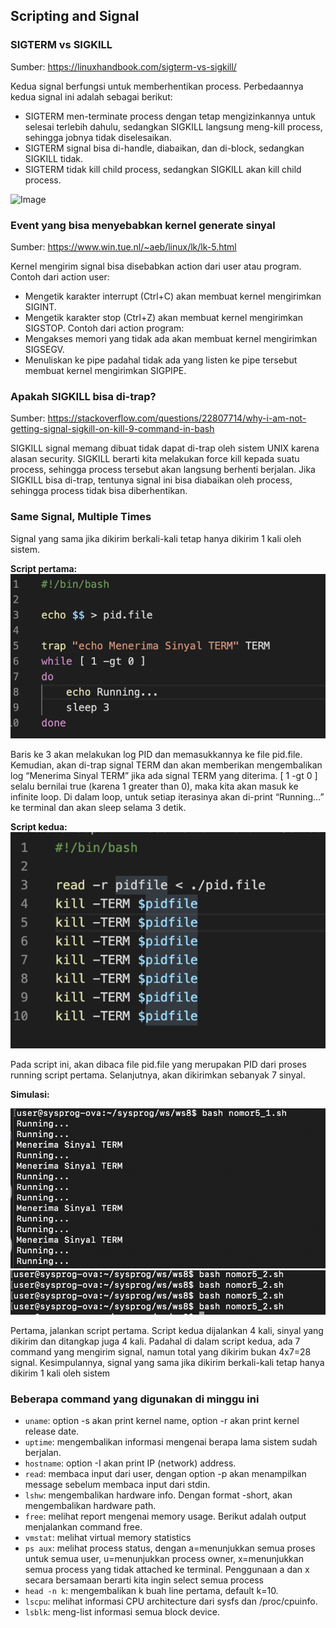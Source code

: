 ## Scripting and Signal

### SIGTERM vs SIGKILL
Sumber: https://linuxhandbook.com/sigterm-vs-sigkill/

Kedua signal berfungsi untuk memberhentikan process. Perbedaannya kedua signal ini adalah sebagai berikut:
- SIGTERM men-terminate process dengan tetap mengizinkannya untuk selesai terlebih
dahulu, sedangkan SIGKILL langsung meng-kill process, sehingga jobnya tidak
diselesaikan.
- SIGTERM signal bisa di-handle, diabaikan, dan di-block, sedangkan SIGKILL tidak.
- SIGTERM tidak kill child process, sedangkan SIGKILL akan kill child process.

![Image](https://linuxhandbook.com/content/images/2020/06/dont-sigkill.jpeg)

### Event yang bisa menyebabkan kernel generate sinyal
Sumber: https://www.win.tue.nl/~aeb/linux/lk/lk-5.html

Kernel mengirim signal bisa disebabkan action dari user atau program. Contoh dari action user:
- Mengetik karakter interrupt (Ctrl+C) akan membuat kernel mengirimkan SIGINT.
- Mengetik karakter stop (Ctrl+Z) akan membuat kernel mengirimkan SIGSTOP. Contoh dari action program:
- Mengakses memori yang tidak ada akan membuat kernel mengirimkan SIGSEGV.
- Menuliskan ke pipe padahal tidak ada yang listen ke pipe tersebut membuat kernel mengirimkan SIGPIPE.

### Apakah SIGKILL bisa di-trap?
Sumber: https://stackoverflow.com/questions/22807714/why-i-am-not-getting-signal-sigkill-on-kill-9-command-in-bash

SIGKILL signal memang dibuat tidak dapat di-trap oleh sistem UNIX karena alasan security. SIGKILL berarti kita melakukan force kill kepada suatu process, sehingga process tersebut akan langsung berhenti berjalan. Jika SIGKILL bisa di-trap, tentunya signal ini bisa diabaikan oleh process, sehingga process tidak bisa diberhentikan.

### Same Signal, Multiple Times
Signal yang sama jika dikirim berkali-kali tetap hanya dikirim 1 kali oleh sistem.

**Script pertama:**
![Image1](https://raw.githubusercontent.com/nurulputri/sysprog-weekly-log/master/images/week10/Screen%20Shot%202020-11-24%20at%2012.22.45.png)

Baris ke 3 akan melakukan log PID dan memasukkannya ke file pid.file. Kemudian, akan di-trap signal TERM dan akan memberikan mengembalikan log “Menerima Sinyal TERM” jika ada signal TERM yang diterima. [ 1 -gt 0 ] selalu bernilai true (karena 1 greater than 0), maka kita akan masuk ke infinite loop. Di dalam loop, untuk setiap iterasinya akan di-print “Running…” ke terminal dan akan sleep selama 3 detik.

**Script kedua:**
![Image2](https://raw.githubusercontent.com/nurulputri/sysprog-weekly-log/master/images/week10/Screen%20Shot%202020-11-24%20at%2012.22.51.png)

Pada script ini, akan dibaca file pid.file yang merupakan PID dari proses running script pertama.
Selanjutnya, akan dikirimkan sebanyak 7 sinyal.

**Simulasi:**

![Image3](https://raw.githubusercontent.com/nurulputri/sysprog-weekly-log/master/images/week10/Screen%20Shot%202020-11-24%20at%2012.21.18.png)
![Image4](https://raw.githubusercontent.com/nurulputri/sysprog-weekly-log/master/images/week10/Screen%20Shot%202020-11-24%20at%2012.21.27.png)

Pertama, jalankan script pertama. Script kedua dijalankan 4 kali, sinyal yang dikirim dan ditangkap juga 4 kali. Padahal di dalam script kedua, ada 7 command yang mengirim signal, namun total yang dikirim bukan 4x7=28 signal. Kesimpulannya, signal yang sama jika dikirim berkali-kali tetap hanya dikirim 1 kali oleh sistem


### Beberapa command yang digunakan di minggu ini
- `uname`: option -s akan print kernel name, option -r akan print kernel release date.
- `uptime`: mengembalikan informasi mengenai berapa lama sistem sudah berjalan.
- `hostname`: option -I akan print IP (network) address.
- `read`: membaca input dari user, dengan option -p akan menampilkan message sebelum membaca input dari stdin.
- `lshw`: mengembalikan hardware info. Dengan format -short, akan mengembalikan hardware path.
- `free`: melihat report mengenai memory usage. Berikut adalah output menjalankan command free.
- `vmstat`: melihat virtual memory statistics
- `ps aux`: melihat process status, dengan a=menunjukkan semua proses untuk semua user,  u=menunjukkan process owner, x=menunjukkan semua process yang tidak attached ke terminal. Penggunaan a dan x secara bersamaan berarti kita ingin select semua process
- `head -n k`: mengembalikan k buah line pertama, default k=10.
- `lscpu`: melihat informasi CPU architecture dari sysfs dan /proc/cpuinfo.
- `lsblk`: meng-list informasi semua block device.

